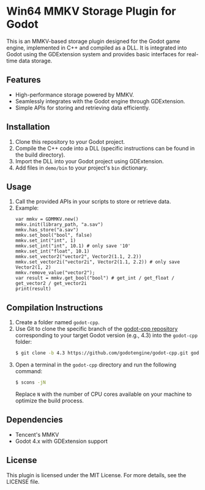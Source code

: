 # Win64 MMKV Storage Plugin for Godot

This is an MMKV-based storage plugin designed for the Godot game engine, implemented in C++ and compiled as a DLL. It is integrated into Godot using the GDExtension system and provides basic interfaces for real-time data storage.

## Features

- High-performance storage powered by MMKV.
- Seamlessly integrates with the Godot engine through GDExtension.
- Simple APIs for storing and retrieving data efficiently.

## Installation

1. Clone this repository to your Godot project.
2. Compile the C++ code into a DLL (specific instructions can be found in the build directory).
3. Import the DLL into your Godot project using GDExtension.
4. Add files in `demo/bin` to your project's `bin` dictionary.

## Usage

1. Call the provided APIs in your scripts to store or retrieve data.
2. Example:
   ```gdscript
   var mmkv = GDMMKV.new()
   mmkv.init(library_path, "a.sav")
   mmkv.has_store("a.sav")
   mmkv.set_bool("bool", false)
   mmkv.set_int("int", 1)
   mmkv.set_int("int", 10.1) # only save '10'
   mmkv.set_int("float", 10.1)
   mmkv.set_vector2("vector2", Vector2(1.1, 2.2))
   mmkv.set_vector2i("vector2i", Vector2(1.1, 2.2)) # only save Vector2(1, 2)
   mmkv.remove_value("vector2");
   var result = mmkv.get_bool("bool") # get_int / get_float / get_vector2 / get_vector2i
   print(result)
   ```

## Compilation Instructions

1. Create a folder named `godot-cpp`.
2. Use Git to clone the specific branch of the [godot-cpp repository](https://github.com/godotengine/godot-cpp) corresponding to your target Godot version (e.g., 4.3) into the `godot-cpp` folder:
   ```bash
   $ git clone -b 4.3 https://github.com/godotengine/godot-cpp.git godot-cpp
   ```
3. Open a terminal in the `godot-cpp` directory and run the following command:
   ```bash
   $ scons -jN
   ```
   Replace `N` with the number of CPU cores available on your machine to optimize the build process.

## Dependencies

- Tencent's MMKV
- Godot 4.x with GDExtension support

## License

This plugin is licensed under the MIT License. For more details, see the LICENSE file.
